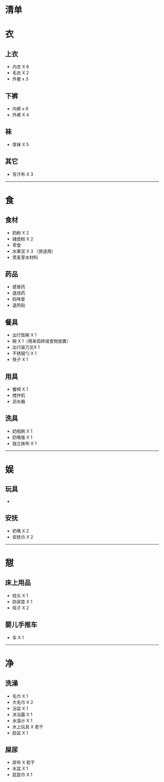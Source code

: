 # 清单

# 衣

## 上衣

* 内衣 X 6
* 毛衣 X 2
* 外套 x 3

## 下裤

* 内裤 x 6
* 外裤 X 4

## 袜

* 厚袜 X 5

## 其它

* 背汗布 X 3

***

# 食

## 食材

* 奶粉 X 2
* 辅食粉 X 2 
* 零食
* 水果泥 X 3 （旅途用）
* 煲麦芽水材料

## 药品

* 感冒药
* 退烧药
* 妈咪爱
* 退热贴



## 餐具

* 出行饭碗 X 1
* 碗 X 1（用来捣碎或食物放置）
* 出行装刀叉X 1
* 不锈钢勺 X 1
* 筷子 X 1

## 用具

* 餐椅 X 1
* 搅拌机
* 沥水箱

## 洗具

* 奶瓶刷 X 1
* 奶嘴锥 X 1
* 独立抹布 X 1

***

# 娱

## 玩具

* 

## 安抚

* 奶嘴  X 2
* 安抚巾 X 2

***

# 憇

## 床上用品

* 枕头 X 1
* 防尿垫 X 1
* 毯子 X 2

## 婴儿手推车

* 车 X 1

***

# 净

## 洗澡

* 毛巾 X 1
* 大毛巾 X 2
* 浴盆 X 1
* 沐浴露 X 1
* 水温计 X 1
* 水上玩具 X 若干
* 脸盆 X 1

## 屎尿

* 尿布 X 若干
* 水盆 X 1
* 屁屁巾 X 1

  